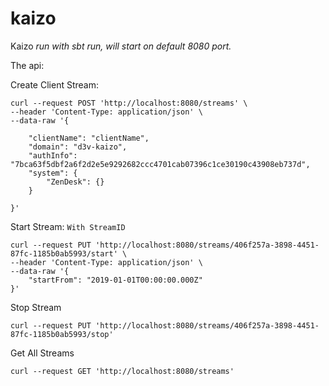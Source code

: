 # kaizo
Kaizo
*run with sbt run, will start on default 8080 port.*

The api:

Create Client Stream:
```
curl --request POST 'http://localhost:8080/streams' \
--header 'Content-Type: application/json' \
--data-raw '{

    "clientName": "clientName",
    "domain": "d3v-kaizo",
    "authInfo": "7bca63f5dbf2a6f2d2e5e9292682ccc4701cab07396c1ce30190c43908eb737d",    
    "system": {
        "ZenDesk": {}
    }

}'
```

Start Stream: `With StreamID`
```
curl --request PUT 'http://localhost:8080/streams/406f257a-3898-4451-87fc-1185b0ab5993/start' \
--header 'Content-Type: application/json' \
--data-raw '{
    "startFrom": "2019-01-01T00:00:00.000Z"
}'
```

Stop Stream
```
curl --request PUT 'http://localhost:8080/streams/406f257a-3898-4451-87fc-1185b0ab5993/stop'
```

Get All Streams
```
curl --request GET 'http://localhost:8080/streams'
```